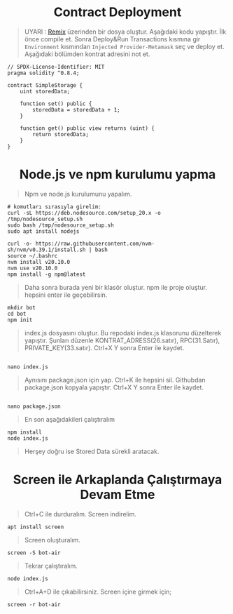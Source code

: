 <h1 align="center">Contract Deployment</h1>

> UYARI : [Remix](https://remix.ethereum.org/) üzerinden bir dosya oluştur. Aşağıdaki kodu yapıştır.
> İlk önce compile et. Sonra Deploy&Run Transactions kısmına gir `Environment` kısmından `Injected Provider-Metamask` seç ve deploy et.
> Aşağıdaki bölümden kontrat adresini not et.

```
// SPDX-License-Identifier: MIT
pragma solidity ^0.8.4;

contract SimpleStorage {
    uint storedData;

    function set() public {
        storedData = storedData + 1;
    }

    function get() public view returns (uint) {
        return storedData;
    }
}
```

<h1 align="center">Node.js ve npm kurulumu yapma</h1>

> Npm ve node.js kurulumunu yapalım.

```
# komutları sırasıyla girelim:
curl -sL https://deb.nodesource.com/setup_20.x -o /tmp/nodesource_setup.sh
sudo bash /tmp/nodesource_setup.sh
sudo apt install nodejs

curl -o- https://raw.githubusercontent.com/nvm-sh/nvm/v0.39.1/install.sh | bash
source ~/.bashrc
nvm install v20.10.0
nvm use v20.10.0
npm install -g npm@latest

```


> Daha sonra burada yeni bir klasör oluştur. npm ile proje oluştur. hepsini enter ile geçebilirsin.

```
mkdir bot
cd bot
npm init

```

> index.js dosyasını oluştur. Bu repodaki index.js klasorunu düzelterek yapıştır. Şunları düzenle KONTRAT_ADRESS(26.satır), RPC(31.Satır), PRIVATE_KEY(33.satır). Ctrl+X Y sonra Enter ile kaydet.

```

nano index.js

```

> Aynısını package.json için yap. Ctrl+K ile hepsini sil. Githubdan package.json kopyala yapıştır. Ctrl+X Y sonra Enter ile kaydet.

```

nano package.json

```

> En son aşağıdakileri çalıştıralım

```
npm install
node index.js

```

> Herşey doğru ise Stored Data sürekli aratacak.

<h1 align="center">Screen ile Arkaplanda Çalıştırmaya Devam Etme</h1>

> Ctrl+C ile durduralım.
> Screen indirelim.

```
apt install screen

```

> Screen oluşturalım.

```
screen -S bot-air

```

> Tekrar çalıştıralım.

```
node index.js

```

> Ctrl+A+D ile çıkabilirsiniz.
> Screen içine girmek için;

```
screen -r bot-air

```
